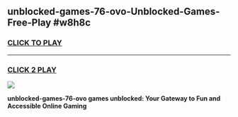 
## unblocked-games-76-ovo-Unblocked-Games-Free-Play #w8h8c
<h3>
<a href="https://us.freeplayer.one?title=unblocked-games-76-ovo&ref=9M">CLICK TO PLAY</a></h3>
<hr>

<h3>
<a href="https://us.freeplayer.one?title=unblocked-games-76-ovo&ref=9M">CLICK 2 PLAY</a>
  
</h3>

<a href="https://us.freeplayer.one?title=unblocked-games-76-ovo&ref=9M"><img src="https://clearcache.store/games.png"></a>


**unblocked-games-76-ovo games unblocked: Your Gateway to Fun and Accessible Online Gaming**
